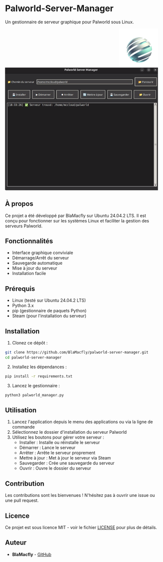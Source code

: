 # Palworld-Server-Manager

Un gestionnaire de serveur graphique pour Palworld sous Linux.

<img src="icons/icon-256.png" alt="Logo" width="128" align="right"/>

![Interface du gestionnaire](docs/screenshots/interface.png)


## À propos

Ce projet a été développé par BlaMacfly sur Ubuntu 24.04.2 LTS. Il est conçu pour fonctionner sur les systèmes Linux et faciliter la gestion des serveurs Palworld.

## Fonctionnalités

- Interface graphique conviviale
- Démarrage/Arrêt du serveur
- Sauvegarde automatique
- Mise à jour du serveur
- Installation facile

## Prérequis

- Linux (testé sur Ubuntu 24.04.2 LTS)
- Python 3.x
- pip (gestionnaire de paquets Python)
- Steam (pour l'installation du serveur)

## Installation

1. Clonez ce dépôt :
```bash
git clone https://github.com/BlaMacfly/palworld-server-manager.git
cd palworld-server-manager
```

2. Installez les dépendances :
```bash
pip install -r requirements.txt
```

3. Lancez le gestionnaire :
```bash
python3 palworld_manager.py
```

## Utilisation

1. Lancez l'application depuis le menu des applications ou via la ligne de commande
2. Sélectionnez le dossier d'installation du serveur Palworld
3. Utilisez les boutons pour gérer votre serveur :
   - Installer : Installe ou réinstalle le serveur
   - Démarrer : Lance le serveur
   - Arrêter : Arrête le serveur proprement
   - Mettre à jour : Met à jour le serveur via Steam
   - Sauvegarder : Crée une sauvegarde du serveur
   - Ouvrir : Ouvre le dossier du serveur

## Contribution

Les contributions sont les bienvenues ! N'hésitez pas à ouvrir une issue ou une pull request.

## Licence

Ce projet est sous licence MIT - voir le fichier [LICENSE](LICENSE) pour plus de détails.

## Auteur

- **BlaMacfly** - [GitHub](https://github.com/BlaMacfly)
